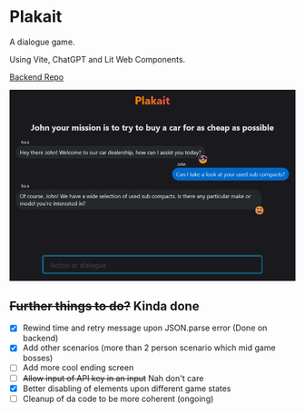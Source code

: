# Plakait

A dialogue game.

Using Vite, ChatGPT and Lit Web Components.

[Backend Repo](https://github.com/stevenhuyn/plakait-backend)

![Example UI showing a completed game](./media/example-game.png)

## ~~Further things to do?~~ Kinda done

- [x] Rewind time and retry message upon JSON.parse error (Done on backend)
- [x] Add other scenarios (more than 2 person scenario which mid game bosses)
- [ ] Add more cool ending screen
- [ ] ~~Allow input of API key in an input~~ Nah don't care
- [x] Better disabling of elements upon different game states
- [ ] Cleanup of da code to be more coherent (ongoing)
